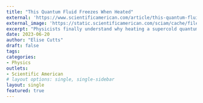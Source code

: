 ```yaml
---
title: "This Quantum Fluid Freezes When Heated"
external: 'https://www.scientificamerican.com/article/this-quantum-fluid-freezes-when-heated/'
external_image: 'https://static.scientificamerican.com/sciam/cache/file/25BF24CB-A315-4418-8DC364E1EF0F8CA1_source.jpg?w=590&h=800&560BC97E-51C1-4BC3-A4B22724AF4AC3E6'
excerpt: "Physicists finally understand why heating a supercold quantum fluid freezes it into a solid"
date: 2023-06-20
author: "Elise Cutts"
draft: false
tags:
categories:
- Physics
outlets:
- Scientific American
# layout options: single, single-sidebar
layout: single
featured: true
---
```



